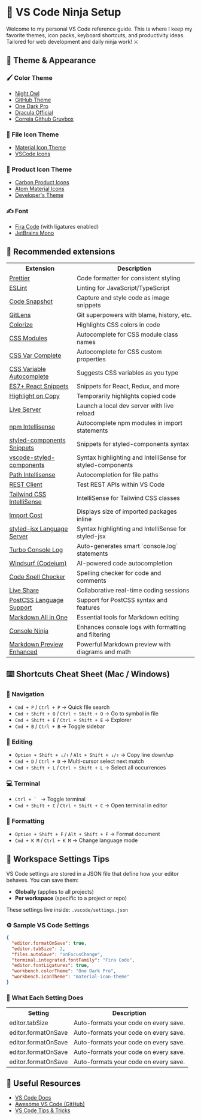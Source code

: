 # 🥷 VS Code Ninja Setup

Welcome to my personal VS Code reference guide. This is where I keep my favorite themes, icon packs,
keyboard shortcuts, and productivity ideas. Tailored for web development and daily ninja work! ⚔️

## 🎨 Theme & Appearance

### 🖌️ Color Theme

- [Night Owl](https://marketplace.visualstudio.com/items?itemName=sdras.night-owl)
- [GitHub Theme](https://marketplace.visualstudio.com/items?itemName=GitHub.github-vscode-theme)
- [One Dark Pro](https://marketplace.visualstudio.com/items?itemName=zhuangtongfa.Material-theme)
- [Dracula Official](https://marketplace.visualstudio.com/items?itemName=dracula-theme.theme-dracula)
- [Correia Github Gruvbox](https://marketplace.visualstudio.com/items?itemName=CorreiaGitHubGruvbox.correia-github-gruvbox)

### 📁 File Icon Theme

- [Material Icon Theme](https://marketplace.visualstudio.com/items?itemName=PKief.material-icon-theme)
- [VSCode Icons](https://marketplace.visualstudio.com/items?itemName=vscode-icons-team.vscode-icons)

### 🔧 Product Icon Theme

- [Carbon Product Icons](https://marketplace.visualstudio.com/items?itemName=antfu.icons-carbon)
- [Atom Material Icons](https://marketplace.visualstudio.com/items?itemName=AtomMaterial.a-file-icon-vscode)
- [Developer's Theme](https://marketplace.visualstudio.com/items?itemName=Rajeshwaran.developer-theme-dark)

### ✍️ Font

- [Fira Code](https://github.com/tonsky/FiraCode) (with ligatures enabled)
- [JetBrains Mono](https://www.jetbrains.com/lp/mono/)

## 🧰 Recommended extensions

<table>
  <tr>
    <th>Extension</th>
    <th>Description</th>
  </tr>
  <tr>
    <td><a href="https://marketplace.visualstudio.com/items?itemName=esbenp.prettier-vscode">Prettier</a></td>
    <td>Code formatter for consistent styling</td>
  </tr>
  <tr>
    <td><a href="https://marketplace.visualstudio.com/items?itemName=dbaeumer.vscode-eslint">ESLint</a></td>
    <td>Linting for JavaScript/TypeScript</td>
  </tr>
  <tr>
    <td><a href="https://marketplace.visualstudio.com/items?itemName=robertz.code-snapshot">Code Snapshot</a></td>
    <td>Capture and style code as image snippets</td>
  </tr>
  <tr>
    <td><a href="https://marketplace.visualstudio.com/items?itemName=eamodio.gitlens">GitLens</a></td>
    <td>Git superpowers with blame, history, etc.</td>
  </tr>
  <tr>
    <td><a href="https://marketplace.visualstudio.com/items?itemName=kamikillerto.vscode-colorize">Colorize</a></td>
    <td>Highlights CSS colors in code</td>
  </tr>
  <tr>
    <td><a href="https://marketplace.visualstudio.com/items?itemName=clinyong.vscode-css-modules">CSS Modules</a></td>
    <td>Autocomplete for CSS module class names</td>
  </tr>
  <tr>
    <td><a href="https://marketplace.visualstudio.com/items?itemName=phoenisx.cssvar">CSS Var Complete</a></td>
    <td>Autocomplete for CSS custom properties</td>
  </tr>
  <tr>
    <td><a href="https://marketplace.visualstudio.com/items?itemName=vunguyentuan.vscode-css-variables">CSS Variable Autocomplete</a></td>
    <td>Suggests CSS variables as you type</td>
  </tr>
  <tr>
    <td><a href="https://marketplace.visualstudio.com/items?itemName=dsznajder.es7-react-js-snippets">ES7+ React Snippets</a></td>
    <td>Snippets for React, Redux, and more</td>
  </tr>
  <tr>
   <td><a href="https://marketplace.visualstudio.com/items?itemName=mguellsegarra.highlight-on-copy">Highlight on Copy</a></td>
   <td>Temporarily highlights copied code</td>
  </tr>
  <tr>
    <td><a href="https://marketplace.visualstudio.com/items?itemName=ritwickdey.LiveServer">Live Server</a></td>
    <td>Launch a local dev server with live reload</td>
  </tr>
  <tr>
    <td><a href="https://marketplace.visualstudio.com/items?itemName=christian-kohler.npm-intellisense">npm Intellisense</a></td>
    <td>Autocomplete npm modules in import statements</td>
  </tr>
  <tr>
    <td><a href="https://marketplace.visualstudio.com/items?itemName=jonkwheeler.styled-components-snippets">styled-components Snippets</a></td>
    <td>Snippets for styled-components syntax</td>
  </tr>
  <tr>
    <td><a href="https://marketplace.visualstudio.com/items?itemName=styled-components.vscode-styled-components">vscode-styled-components</a></td>
    <td>Syntax highlighting and IntelliSense for styled-components</td>
  </tr>
  <tr>
    <td><a href="https://marketplace.visualstudio.com/items?itemName=christian-kohler.path-intellisense">Path Intellisense</a></td>
    <td>Autocompletion for file paths</td>
  </tr>
  <tr>
    <td><a href="https://marketplace.visualstudio.com/items?itemName=humao.rest-client">REST Client</a></td>
    <td>Test REST APIs within VS Code</td>
  </tr>
  <tr>
    <td><a href="https://marketplace.visualstudio.com/items?itemName=bradlc.vscode-tailwindcss">Tailwind CSS IntelliSense</a></td>
    <td>IntelliSense for Tailwind CSS classes</td>
  </tr>
  <tr>
    <td><a href="https://marketplace.visualstudio.com/items?itemName=wix.vscode-import-cost">Import Cost</a></td>
    <td>Displays size of imported packages inline</td>
  </tr>
  <tr>
  <td><a href="https://marketplace.visualstudio.com/items?itemName=Divlo.vscode-styled-jsx-languageserver">styled-jsx Language Server</a></td>
  <td>Syntax highlighting and IntelliSense for styled-jsx</td>
</tr>
<tr>
  <td><a href="https://marketplace.visualstudio.com/items?itemName=ChakrounAnas.turbo-console-log">Turbo Console Log</a></td>
  <td>Auto-generates smart `console.log` statements</td>
</tr>
<tr>
  <td><a href="https://marketplace.visualstudio.com/items?itemName=Codeium.codeium">Windsurf (Codeium)</a></td>
  <td>AI-powered code autocompletion</td>
</tr>
<tr>
  <td><a href="https://marketplace.visualstudio.com/items?itemName=streetsidesoftware.code-spell-checker">Code Spell Checker</a></td>
  <td>Spelling checker for code and comments</td>
</tr>
<tr>
  <td><a href="https://marketplace.visualstudio.com/items?itemName=MS-vsliveshare.vsliveshare">Live Share</a></td>
  <td>Collaborative real-time coding sessions</td>
</tr>
<tr>
  <td><a href="https://marketplace.visualstudio.com/items?itemName=csstools.postcss">PostCSS Language Support</a></td>
  <td>Support for PostCSS syntax and features</td>
</tr>
<tr>
  <td><a href="https://marketplace.visualstudio.com/items?itemName=yzhang.markdown-all-in-one">Markdown All in One</a></td>
  <td>Essential tools for Markdown editing</td>
</tr>
<tr>
  <td><a href="https://marketplace.visualstudio.com/items?itemName=WallabyJs.console-ninja">Console Ninja</a></td>
  <td>Enhances console logs with formatting and filtering</td>
</tr>
<tr>
  <td><a href="https://marketplace.visualstudio.com/items?itemName=shd101wyy.markdown-preview-enhanced">Markdown Preview Enhanced</a></td>
  <td>Powerful Markdown preview with diagrams and math</td>
</tr>
</table>

## ⌨️ Shortcuts Cheat Sheet (Mac / Windows)

### 🧭 Navigation

- `Cmd + P` / `Ctrl + P` → Quick file search
- `Cmd + Shift + O` / `Ctrl + Shift + O` → Go to symbol in file
- `Cmd + Shift + E` / `Ctrl + Shift + E` → Explorer
- `Cmd + B` / `Ctrl + B` → Toggle sidebar

### 📝 Editing

- `Option + Shift + ↓/↑` / `Alt + Shift + ↓/↑` → Copy line down/up
- `Cmd + D` / `Ctrl + D` → Multi-cursor select next match
- `Cmd + Shift + L` / `Ctrl + Shift + L` → Select all occurrences

### 💻 Terminal

- `` Ctrl + `  `` → Toggle terminal
- `Cmd + Shift + C` / `Ctrl + Shift + C` → Open terminal in editor

### 📐 Formatting

- `Option + Shift + F` / `Alt + Shift + F` → Format document
- `Cmd + K M` / `Ctrl + K M` → Change language mode

## 📁 Workspace Settings Tips

VS Code settings are stored in a JSON file that define how your editor behaves. You can save them:

- **Globally** (applies to all projects)
- **Per workspace** (specific to a project or repo)

These settings live inside: `.vscode/settings.json`

### ⚙ Sample VS Code Settings

```json
{
  "editor.formatOnSave": true,
  "editor.tabSize": 2,
  "files.autoSave": "onFocusChange",
  "terminal.integrated.fontFamily": "Fira Code",
  "editor.fontLigatures": true,
  "workbench.colorTheme": "One Dark Pro",
  "workbench.iconTheme": "material-icon-theme"
}
```

### 🧠 What Each Setting Does

<table>
  <tr>
    <th>Setting</th>
    <th>Description</th>
  </tr>
  <tr>
    <td>editor.tabSize</td>
    <td>Auto-formats your code on every save.</td>
  </tr>
    <tr>
    <td>editor.formatOnSave</td>
    <td>Auto-formats your code on every save.</td>
  </tr>
    <tr>
    <td>editor.formatOnSave</td>
    <td>Auto-formats your code on every save.</td>
  </tr>
    <tr>
    <td>editor.formatOnSave</td>
    <td>Auto-formats your code on every save.</td>
  </tr>
    <tr>
    <td>editor.formatOnSave</td>
    <td>Auto-formats your code on every save.</td>
  </tr>
</table>

## 🔖 Useful Resources

- [VS Code Docs](https://code.visualstudio.com/docs)
- [Awesome VS Code (GitHub)](https://github.com/viatsko/awesome-vscode)
- [VS Code Tips & Tricks](https://code.visualstudio.com/docs/getstarted/tips-and-tricks)
